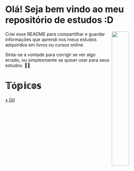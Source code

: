 # Olá! Seja bem  vindo ao meu repositório de estudos :D

<p>
<img align="right" width="33%" src="https://media.tenor.com/rs2fJUzQh98AAAAC/furina-genshin.gif">
Criei esse README para compartilhar e guardar informações que aprendi nos meus estudos adquiridos em livros ou cursos online. 

Sinta-se a vontade para corrigir se ver algo errado, ou simplesmente se quiser usar para seus estudos. 🫶🏻

</p>


# 𝕋ó𝕡𝕚𝕔𝕠𝕤

<p align="left">
 <a href="Git.md">• Git</a> 
 <a href=""></a>
</p>
